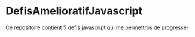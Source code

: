 # DefisAmelioratifJavascript
Ce repositoire contient 5 defis javascript qui me permettros de progresser
